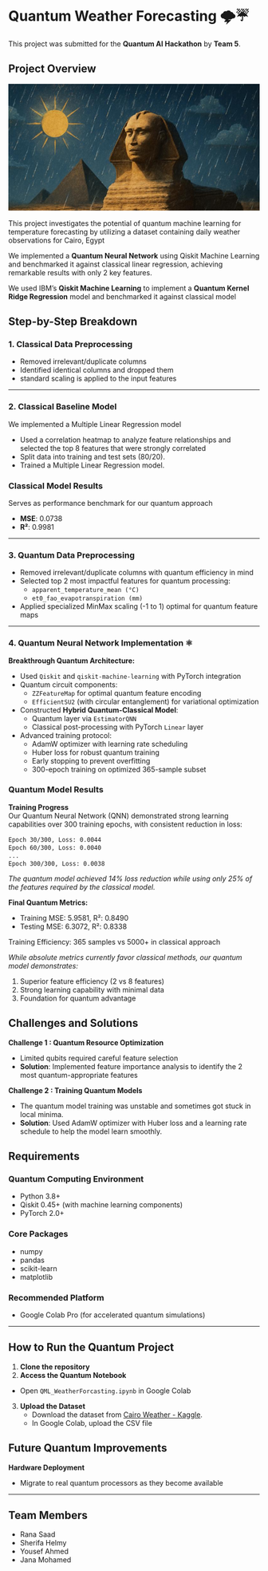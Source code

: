 # Quantum Weather Forecasting 🌩️☔

This project was submitted for the **Quantum AI Hackathon** by **Team 5**.




## Project Overview
<p align="center">
  <img src="cairoweatherimage.jpeg" alt="Cairo Weather" width="600">
</p>


This project investigates the potential of quantum machine learning for temperature forecasting by utilizing a dataset containing daily weather observations for Cairo, Egypt 



We implemented a **Quantum Neural Network** using Qiskit Machine Learning and benchmarked it against classical linear regression, achieving remarkable results with only 2 key features.



We used IBM’s **Qiskit Machine Learning** to implement a **Quantum Kernel Ridge Regression** model and benchmarked it against classical model




## Step-by-Step Breakdown

### 1. Classical Data Preprocessing  

- Removed irrelevant/duplicate columns  
- Identified identical columns and dropped them  
- standard scaling is applied to the input features
---


### 2. Classical Baseline Model  

We implemented a Multiple Linear Regression model 

- Used a correlation heatmap to analyze feature relationships and selected the top 8 features that were strongly correlated
- Split data into training and test sets (80/20).
- Trained a Multiple Linear Regression model.
  
###  Classical Model Results
  Serves as performance benchmark for our quantum approach
  - **MSE**: 0.0738  
  - **R²**: 0.9981  

---

### 3. Quantum Data Preprocessing  

- Removed irrelevant/duplicate columns with quantum efficiency in mind  
- Selected top 2 most impactful features for quantum processing:  
  - `apparent_temperature_mean (°C)`  
  - `et0_fao_evapotranspiration (mm)`  
- Applied specialized MinMax scaling (-1 to 1) optimal for quantum feature maps  

---

### 4. Quantum Neural Network Implementation  ⚛️

**Breakthrough Quantum Architecture:**  
- Used `Qiskit` and `qiskit-machine-learning` with PyTorch integration  
- Quantum circuit components:  
  - `ZZFeatureMap` for optimal quantum feature encoding  
  - `EfficientSU2` (with circular entanglement) for variational optimization  
- Constructed **Hybrid Quantum-Classical Model**:  
  - Quantum layer via `EstimatorQNN`  
  - Classical post-processing with PyTorch `Linear` layer  
- Advanced training protocol:  
  - AdamW optimizer with learning rate scheduling  
  - Huber loss for robust quantum training  
  - Early stopping to prevent overfitting  
  - 300-epoch training on optimized 365-sample subset  


     
### Quantum Model Results
**Training Progress**  
Our Quantum Neural Network (QNN) demonstrated strong learning capabilities over 300 training epochs, with consistent reduction in loss:
```
Epoch 30/300, Loss: 0.0044
Epoch 60/300, Loss: 0.0040
...
Epoch 300/300, Loss: 0.0038
```
*The quantum model achieved 14% loss reduction while using only 25% of the features required by the classical model.*

**Final Quantum Metrics:**  
- Training MSE: 5.9581, R²: 0.8490
- Testing MSE: 6.3072, R²: 0.8338

Training Efficiency: 365 samples vs 5000+ in classical approach  

*While absolute metrics currently favor classical methods, our quantum model demonstrates:*
1. Superior feature efficiency (2 vs 8 features)  
2. Strong learning capability with minimal data  
3. Foundation for quantum advantage 



## Challenges and Solutions
**Challenge 1 : Quantum Resource Optimization**  
   - Limited qubits required careful feature selection  
   - **Solution**: Implemented feature importance analysis to identify the 2 most quantum-appropriate features
     
**Challenge 2 : Training Quantum Models**
   - The quantum model training was unstable and sometimes got stuck in local minima.
   - **Solution**: Used AdamW optimizer with Huber loss and a learning rate schedule to help the model learn smoothly.


     
## Requirements

### Quantum Computing Environment
- Python 3.8+
- Qiskit 0.45+ (with machine learning components)
- PyTorch 2.0+

### Core Packages
- numpy
- pandas
- scikit-learn
- matplotlib

### Recommended Platform
- Google Colab Pro (for accelerated quantum simulations)

---

## How to Run the Quantum Project

1. **Clone the repository**
2.  **Access the Quantum Notebook**  
   - Open `QML_WeatherForcasting.ipynb` in Google Colab
     
3. **Upload the Dataset**
   - Download the dataset from [Cairo Weather - Kaggle](https://www.kaggle.com/datasets/yousefelshahat2/cairo-whether).
   - In Google Colab, upload the CSV file

## Future Quantum Improvements

**Hardware Deployment**  
   - Migrate to real quantum processors as they become available  


---


## Team Members
           

- Rana Saad           
- Sherifa Helmy       
- Yousef Ahmed           
- Jana Mohamed       

